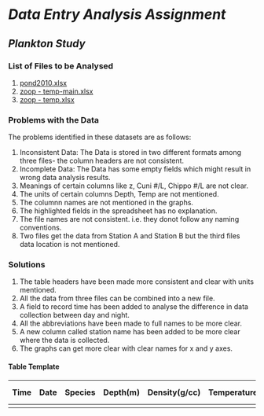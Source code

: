 # _Data Entry Analysis Assignment_
## _Plankton Study_

### List of Files to be Analysed
1. [pond2010.xlsx](https://github.com/vineethreddyramasa/ISQA_8086_Vineeth/blob/master/Data%20Entry%20Analysis/pond2010.xlsx)
2. [zoop - temp-main.xlsx](https://github.com/vineethreddyramasa/ISQA_8086_Vineeth/blob/master/Data%20Entry%20Analysis/zoop%20-%20temp-main.xlsx)
3. [zoop - temp.xlsx](https://github.com/vineethreddyramasa/ISQA_8086_Vineeth/blob/master/Data%20Entry%20Analysis/zoop%20-%20temp.xlsx)

### Problems with the Data
The problems identified in these datasets are as follows:
1. Inconsistent Data: The Data is stored in two different formats among three files- the column headers are not consistent.
2. Incomplete Data: The Data has some empty fields which might result in wrong data analysis results.
3. Meanings of certain columns like z, Cuni #/L, Chippo #/L are not clear.
4. The units of certain columns Depth, Temp are not mentioned.
5. The columnn names are not mentioned in the graphs.
6. The highlighted fields in the spreadsheet has no explanation.
7. The file names are not consistent. i.e. they donot follow any naming conventions.
8. Two files get the data from Station A and Station B but the third files data location is not mentioned.

### Solutions
1. The table headers have been made more consistent and clear with units mentioned.
2. All the data from three files can be combined into a new file.
3. A field to record time has been added to analyse the difference in data collection between day and night.
4. All the abbreviations have been made to full names to be more clear.
5. A new column called station name has been added to be more clear where the data is collected.
6. The graphs can get more clear with clear names for x and y axes.

#### Table Template

| Time | Date | Species | Depth(m) | Density(g/cc) | Temperature(°C) | Colony Size(mm) | Chlorophyll a | Station Name |
|------|------|---------|----------|---------------|-----------------|-----------------|---------------|--------------|
|      |      |         |          |               |                 |                 |               |              |


